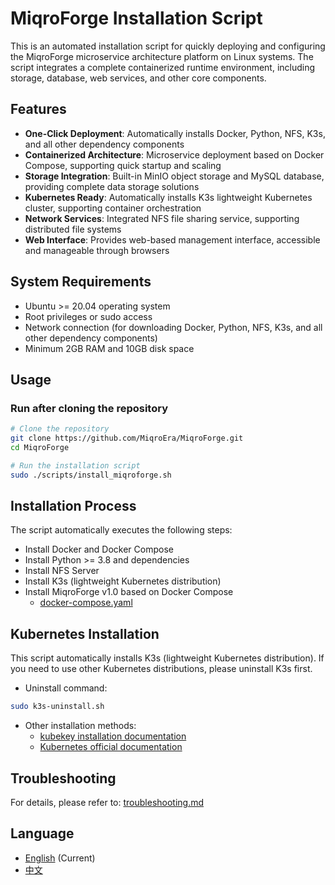 # MiqroForge Installation Script

This is an automated installation script for quickly deploying and configuring the MiqroForge microservice architecture platform on Linux systems. The script integrates a complete containerized runtime environment, including storage, database, web services, and other core components.

## Features

- **One-Click Deployment**: Automatically installs Docker, Python, NFS, K3s, and all other dependency components
- **Containerized Architecture**: Microservice deployment based on Docker Compose, supporting quick startup and scaling
- **Storage Integration**: Built-in MinIO object storage and MySQL database, providing complete data storage solutions
- **Kubernetes Ready**: Automatically installs K3s lightweight Kubernetes cluster, supporting container orchestration
- **Network Services**: Integrated NFS file sharing service, supporting distributed file systems
- **Web Interface**: Provides web-based management interface, accessible and manageable through browsers

## System Requirements

- Ubuntu >= 20.04 operating system
- Root privileges or sudo access
- Network connection (for downloading Docker, Python, NFS, K3s, and all other dependency components)
- Minimum 2GB RAM and 10GB disk space

## Usage

### Run after cloning the repository

```bash
# Clone the repository
git clone https://github.com/MiqroEra/MiqroForge.git
cd MiqroForge

# Run the installation script
sudo ./scripts/install_miqroforge.sh
```

## Installation Process

The script automatically executes the following steps:
- Install Docker and Docker Compose
- Install Python >= 3.8 and dependencies
- Install NFS Server
- Install K3s (lightweight Kubernetes distribution)
- Install MiqroForge v1.0 based on Docker Compose
    - [docker-compose.yaml](docker-compose.yaml)

## Kubernetes Installation

This script automatically installs K3s (lightweight Kubernetes distribution). If you need to use other Kubernetes distributions, please uninstall K3s first.
- Uninstall command:
```bash
sudo k3s-uninstall.sh
```

- Other installation methods:
    - [kubekey installation documentation](https://github.com/kubesphere/kubekey/blob/master/README_zh-CN.md)
    - [Kubernetes official documentation](https://kubernetes.io/docs/setup/)

## Troubleshooting
For details, please refer to: [troubleshooting.md](docs/troubleshooting.md)

## Language

- [English](README.md) (Current)
- [中文](README_zh_CN.md)

